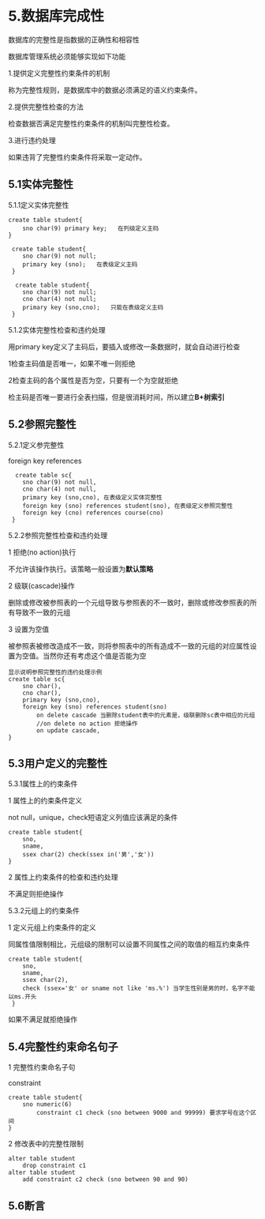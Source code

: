 # 5.数据库完成性

数据库的完整性是指数据的正确性和相容性

数据库管理系统必须能够实现如下功能

1.提供定义完整性约束条件的机制

称为完整性规则，是数据库中的数据必须满足的语义约束条件。

2.提供完整性检查的方法

检查数据否满足完整性约束条件的机制叫完整性检查。

3.进行违约处理

如果违背了完整性约束条件将采取一定动作。

## 5.1实体完整性

5.1.1定义实体完整性

```
create table student{
	sno char(9) primary key;   在列级定义主码
}

 create table student{    
 	sno char(9) not null;  
    primary key (sno);   在表级定义主码
 }
 
  create table student{    
 	sno char(9) not null;  
 	cno char(4) not null;
    primary key (sno,cno);   只能在表级定义主码
 }
```



5.1.2实体完整性检查和违约处理

用primary key定义了主码后，要插入或修改一条数据时，就会自动进行检查

1检查主码值是否唯一，如果不唯一则拒绝

2检查主码的各个属性是否为空，只要有一个为空就拒绝



检主码是否唯一要进行全表扫描，但是很消耗时间，所以建立**B+树索引**

## 5.2参照完整性

5.2.1定义参完整性

foreign key  references

```
  create table sc{    
 	sno char(9) not null,  
 	cno char(4) not null,
    primary key (sno,cno), 在表级定义实体完整性
    foreign key (sno) references student(sno), 在表级定义参照完整性
    foreign key (cno) references course(cno)
 }
```

5.2.2参照完整性检查和违约处理

1 拒绝(no action)执行

不允许该操作执行。该策略一般设置为**默认策略**

2 级联(cascade)操作

删除或修改被参照表的一个元组导致与参照表的不一致时，删除或修改参照表的所有导致不一致的元组

3 设置为空值

被参照表被修改造成不一致，则将参照表中的所有造成不一致的元组的对应属性设置为空值。当然你还有考虑这个值是否能为空

```
显示说明参照完整性的违约处理示例
create table sc{
	sno char(),
	cno char(),
	primary key (sno,cno),
	foreign key (sno) references student(sno)
		on delete cascade 当删除student表中的元素是，级联删除sc表中相应的元组   
		//on delete no action 拒绝操作
		on update cascade,
}
```

## 5.3用户定义的完整性

5.3.1属性上的约束条件

1 属性上的约束条件定义

not null，unique，check短语定义列值应该满足的条件

```
create table student{
	sno,
	sname, 
	ssex char(2) check(ssex in('男','女'))
}
```

2 属性上约束条件的检查和违约处理

不满足则拒绝操作



5.3.2元组上的约束条件

1 定义元组上约束条件的定义

同属性值限制相比，元组级的限制可以设置不同属性之间的取值的相互约束条件

```
create table student{
	sno,
	sname, 
	ssex char(2),
	check (ssex='女' or sname not like 'ms.%') 当学生性别是男的时，名字不能以ms.开头
 }
```



如果不满足就拒绝操作

## 5.4完整性约束命名句子

1 完整性约束命名子句

constraint

```
create table student{
	sno numeric(6)
		constraint c1 check (sno between 9000 and 99999) 要求学号在这个区间
}
```

2 修改表中的完整性限制

```
alter table student
	drop constraint c1
alter table student 
	add constraint c2 check (sno between 90 and 90)
```



## 5.6断言

